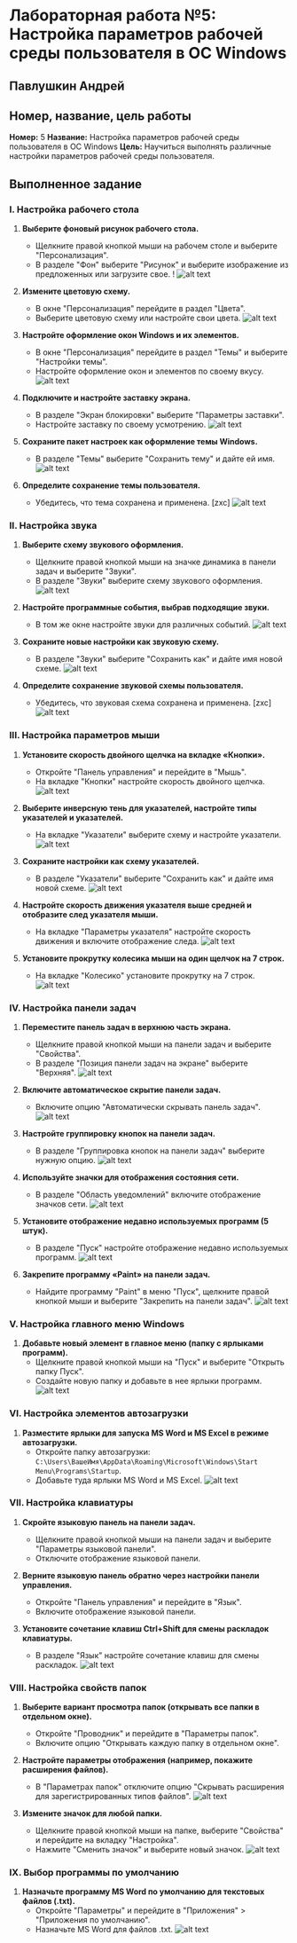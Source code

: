 # Лабораторная работа №5: Настройка параметров рабочей среды пользователя в ОС Windows

## Павлушкин Андрей

## Номер, название, цель работы

**Номер:** 5
**Название:** Настройка параметров рабочей среды пользователя в ОС Windows
**Цель:** Научиться выполнять различные настройки параметров рабочей среды пользователя.

## Выполненное задание

### I. Настройка рабочего стола

1. **Выберите фоновый рисунок рабочего стола.**
   - Щелкните правой кнопкой мыши на рабочем столе и выберите "Персонализация".
   - В разделе "Фон" выберите "Рисунок" и выберите изображение из предложенных или загрузите свое.
   ! ![alt text](image-37.png)

2. **Измените цветовую схему.**
   - В окне "Персонализация" перейдите в раздел "Цвета".
   - Выберите цветовую схему или настройте свои цвета.
   ![alt text](image-38.png)

3. **Настройте оформление окон Windows и их элементов.**
   - В окне "Персонализация" перейдите в раздел "Темы" и выберите "Настройки темы".
   - Настройте оформление окон и элементов по своему вкусу.
   ![alt text](image-39.png)

4. **Подключите и настройте заставку экрана.**
   - В разделе "Экран блокировки" выберите "Параметры заставки".
   - Настройте заставку по своему усмотрению.
   ![alt text](image-40.png)

5. **Сохраните пакет настроек как оформление темы Windows.**
   - В разделе "Темы" выберите "Сохранить тему" и дайте ей имя.
   ![alt text](image-41.png)

6. **Определите сохранение темы пользователя.**
   - Убедитесь, что тема сохранена и применена. [zxc]
   ![alt text](image-42.png)

### II. Настройка звука

1. **Выберите схему звукового оформления.**
   - Щелкните правой кнопкой мыши на значке динамика в панели задач и выберите "Звуки".
   - В разделе "Звуки" выберите схему звукового оформления.
   ![alt text](image-43.png)

2. **Настройте программные события, выбрав подходящие звуки.**
   - В том же окне настройте звуки для различных событий.
   ![alt text](image-44.png)

3. **Сохраните новые настройки как звуковую схему.**
   - В разделе "Звуки" выберите "Сохранить как" и дайте имя новой схеме.
   ![alt text](image-45.png)

4. **Определите сохранение звуковой схемы пользователя.**
   - Убедитесь, что звуковая схема сохранена и применена. [zxc]
   ![alt text](image-46.png)

### III. Настройка параметров мыши

1. **Установите скорость двойного щелчка на вкладке «Кнопки».**
   - Откройте "Панель управления" и перейдите в "Мышь".
   - На вкладке "Кнопки" настройте скорость двойного щелчка.
   ![alt text](image-47.png)

2. **Выберите инверсную тень для указателей, настройте типы указателей и указателей.**
   - На вкладке "Указатели" выберите схему и настройте указатели.
   ![alt text](image-48.png)

3. **Сохраните настройки как схему указателей.**
   - В разделе "Указатели" выберите "Сохранить как" и дайте имя новой схеме.
   ![alt text](image-49.png)

4. **Настройте скорость движения указателя выше средней и отобразите след указателя мыши.**
   - На вкладке "Параметры указателя" настройте скорость движения и включите отображение следа.
   ![alt text](image-50.png)

5. **Установите прокрутку колесика мыши на один щелчок на 7 строк.**
   - На вкладке "Колесико" установите прокрутку на 7 строк.
   ![alt text](image-51.png)

### IV. Настройка панели задач

1. **Переместите панель задач в верхнюю часть экрана.**
   - Щелкните правой кнопкой мыши на панели задач и выберите "Свойства".
   - В разделе "Позиция панели задач на экране" выберите "Верхняя".
   ![alt text](image-52.png)

2. **Включите автоматическое скрытие панели задач.**
   - Включите опцию "Автоматически скрывать панель задач".
   ![alt text](image-53.png)

3. **Настройте группировку кнопок на панели задач.**
   - В разделе "Группировка кнопок на панели задач" выберите нужную опцию.
![alt text](image-54.png)

4. **Используйте значки для отображения состояния сети.**
   - В разделе "Область уведомлений" включите отображение значков сети.
   ![alt text](image-55.png)

5. **Установите отображение недавно используемых программ (5 штук).**
   - В разделе "Пуск" настройте отображение недавно используемых программ.
   ![alt text](image-56.png)

6. **Закрепите программу «Paint» на панели задач.**
   - Найдите программу "Paint" в меню "Пуск", щелкните правой кнопкой мыши и выберите "Закрепить на панели задач".
   ![alt text](image-57.png)

### V. Настройка главного меню Windows

1. **Добавьте новый элемент в главное меню (папку с ярлыками программ).**
   - Щелкните правой кнопкой мыши на "Пуск" и выберите "Открыть папку Пуск".
   - Создайте новую папку и добавьте в нее ярлыки программ.
   ![alt text](image-58.png)

### VI. Настройка элементов автозагрузки

1. **Разместите ярлыки для запуска MS Word и MS Excel в режиме автозагрузки.**
   - Откройте папку автозагрузки: `C:\Users\ВашеИмя\AppData\Roaming\Microsoft\Windows\Start Menu\Programs\Startup`.
   - Добавьте туда ярлыки MS Word и MS Excel.
   ![alt text](image-59.png)

### VII. Настройка клавиатуры

1. **Скройте языковую панель на панели задач.**
   - Щелкните правой кнопкой мыши на панели задач и выберите "Параметры языковой панели".
   - Отключите отображение языковой панели.


2. **Верните языковую панель обратно через настройки панели управления.**
   - Откройте "Панель управления" и перейдите в "Язык".
   - Включите отображение языковой панели.


3. **Установите сочетание клавиш Ctrl+Shift для смены раскладок клавиатуры.**
   - В разделе "Язык" настройте сочетание клавиш для смены раскладок.
   ![alt text](image-62.png)

### VIII. Настройка свойств папок

1. **Выберите вариант просмотра папок (открывать все папки в отдельном окне).**
   - Откройте "Проводник" и перейдите в "Параметры папок".
   - Включите опцию "Открывать каждую папку в отдельном окне".

2. **Настройте параметры отображения (например, покажите расширения файлов).**
   - В "Параметрах папок" отключите опцию "Скрывать расширения для зарегистрированных типов файлов".
   ![alt text](image-61.png)

3. **Измените значок для любой папки.**
   - Щелкните правой кнопкой мыши на папке, выберите "Свойства" и перейдите на вкладку "Настройка".
   - Нажмите "Сменить значок" и выберите новый значок.
   ![alt text](image-60.png)

### IX. Выбор программы по умолчанию

1. **Назначьте программу MS Word по умолчанию для текстовых файлов (.txt).**
   - Откройте "Параметры" и перейдите в "Приложения" > "Приложения по умолчанию".
   - Назначьте MS Word для файлов .txt.
![alt text](image-63.png)